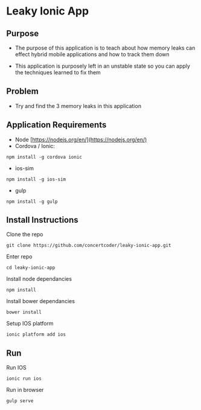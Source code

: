 # Leaky Ionic App #

## Purpose ##

* The purpose of this application is to teach about how memory leaks can effect hybrid mobile applications and how to track them down

* This application is purposely left in an unstable state so you can apply the techniques learned to fix them

## Problem ##

* Try and find the 3 memory leaks in this application

## Application Requirements ##

* Node [https://nodejs.org/en/](https://nodejs.org/en/)
* Cordova / Ionic: 

```shell
npm install -g cordova ionic
```

* ios-sim

```shell
npm install -g ios-sim
```

* gulp

```shell
npm install -g gulp
```


## Install Instructions ##

Clone the repo
```shell
git clone https://github.com/concertcoder/leaky-ionic-app.git
```

Enter repo
```shell
cd leaky-ionic-app
```

Install node dependancies
```shell
npm install
```

Install bower dependancies
```shell
bower install
```

Setup IOS platform
```shell
ionic platform add ios
```

## Run ##

Run IOS
```shell
ionic run ios
```

Run in browser
```shell
gulp serve
```
